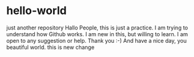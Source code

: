 # hello-world
just another repository
Hallo People, this is just a practice. I am trying to understand how Github works.
I am new in this, but willing to learn. 
I am open to any suggestion or help.
Thank you :-)
And have a nice day, you beautiful world.
this is new change

